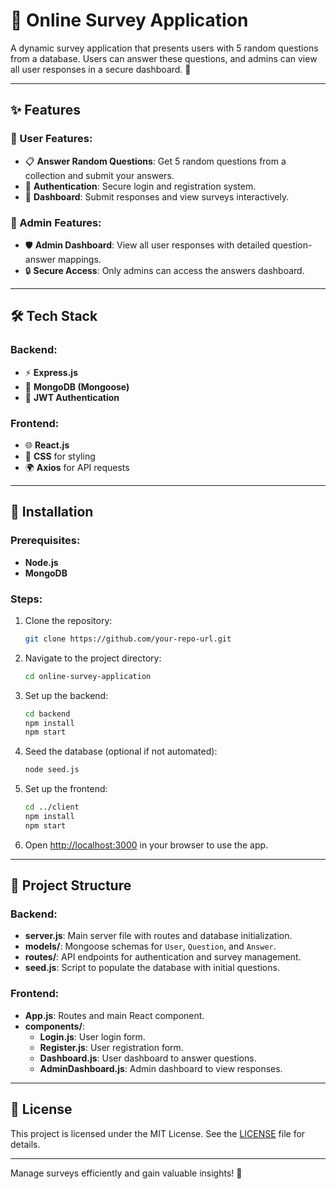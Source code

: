 # 📝 Online Survey Application  

A dynamic survey application that presents users with 5 random questions from a database. Users can answer these questions, and admins can view all user responses in a secure dashboard. 🚀  

---

## ✨ Features  

### 🌟 User Features:  
- 📋 **Answer Random Questions**: Get 5 random questions from a collection and submit your answers.  
- 🔑 **Authentication**: Secure login and registration system.  
- 📌 **Dashboard**: Submit responses and view surveys interactively.  

### 🌟 Admin Features:  
- 🛡️ **Admin Dashboard**: View all user responses with detailed question-answer mappings.  
- 🔒 **Secure Access**: Only admins can access the answers dashboard.  

---

## 🛠️ Tech Stack  

### Backend:  
- ⚡ **Express.js**  
- 💾 **MongoDB (Mongoose)**  
- 🔐 **JWT Authentication**  

### Frontend:  
- 🌐 **React.js**  
- 🎨 **CSS** for styling  
- 🌍 **Axios** for API requests  

---

## 🚀 Installation  

### Prerequisites:  
- **Node.js**  
- **MongoDB**  

### Steps:  

1. Clone the repository:  
   ```bash  
   git clone https://github.com/your-repo-url.git  
   ```  

2. Navigate to the project directory:  
   ```bash  
   cd online-survey-application  
   ```  

3. Set up the backend:  
   ```bash  
   cd backend  
   npm install  
   npm start  
   ```  

4. Seed the database (optional if not automated):  
   ```bash  
   node seed.js  
   ```  

5. Set up the frontend:  
   ```bash  
   cd ../client  
   npm install  
   npm start  
   ```  

6. Open [http://localhost:3000](http://localhost:3000) in your browser to use the app.  

---

## 📁 Project Structure  

### Backend:  
- **server.js**: Main server file with routes and database initialization.  
- **models/**: Mongoose schemas for `User`, `Question`, and `Answer`.  
- **routes/**: API endpoints for authentication and survey management.  
- **seed.js**: Script to populate the database with initial questions.  

### Frontend:  
- **App.js**: Routes and main React component.  
- **components/**:  
  - **Login.js**: User login form.  
  - **Register.js**: User registration form.  
  - **Dashboard.js**: User dashboard to answer questions.  
  - **AdminDashboard.js**: Admin dashboard to view responses.  

---

## 📝 License  
This project is licensed under the MIT License. See the [LICENSE](./LICENSE) file for details.  

---

Manage surveys efficiently and gain valuable insights! 🎉  
